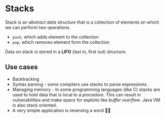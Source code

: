 # Stacks

Stack is an _abstract data structure_ that is a collection of elements on which we can perform two
operations.

- `push`, which adds element to the collection
- `pop`, which removes element form the collection

Data on stack is stored in a **LIFO** (last in, first out) structure.

## Use cases

- Backtracking
- Syntax parsing - some compilers use stacks to parse expressions.
- Managing memory - In some programming languages (like C) stacks are used to hold data that is
  local to a procedure. This can result in vulnerabilities and make space for exploits like _buffer
  overflow_. Java VM is also stack oriented.
- A very simple application is reversing a word 🤷‍♂️
